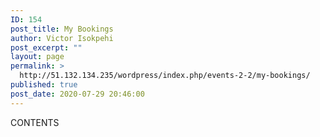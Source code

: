 ```yaml
---
ID: 154
post_title: My Bookings
author: Victor Isokpehi
post_excerpt: ""
layout: page
permalink: >
  http://51.132.134.235/wordpress/index.php/events-2-2/my-bookings/
published: true
post_date: 2020-07-29 20:46:00
---
```

CONTENTS